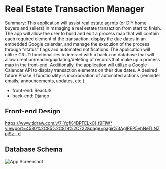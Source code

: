 # Real Estate Transaction Manager
Summary: This application will assist real estate agents (or DIY home buyers and sellers) in managing a real estate transaction from start to finish. The app will allow the user to build and edit a process map that will contain each required element of the transaction, display the due dates in an embedded Google calendar, and manage the execution of the process through “status” flags and automated notifications.  The application will utilize CRUD functionalities to interact with a back-end database that will allow creation/reading/updating/deleting of records that make up a process map in the front-end.  Additionally, the application will utilize a Google Calendar API to display transaction elements on their due dates. A desired future Phase II functionality is incorporation of automated actions (reminder emails, announcements, updates, etc.).

- front-end: ReactJS
- back-end: Django

## Front-end Design
https://www.tldraw.com/v/7-YgfK4BPFELxCl_f9FlW?viewport=4580%2C85%2C819%2C722&page=page%3AglREP5yhNeTLNZpjSz--d

## Database Schema
![App Screenshot](https://github.com/ivangoudyrev/my_personal_project/blob/main/RTMdbSchemaV4.png)